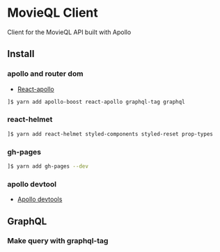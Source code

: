 # MovieQL Client

Client for the MovieQL API built with Apollo

## Install

### apollo and router dom

- [React-apollo](https://github.com/apollographql/react-apollo)

```bash
]$ yarn add apollo-boost react-apollo graphql-tag graphql
```

### react-helmet

```bash
]$ yarn add react-helmet styled-components styled-reset prop-types
```

### gh-pages

```bash
]$ yarn add gh-pages --dev
```

### apollo devtool

- [Apollo devtools](https://github.com/apollographql/react-apollo)

## GraphQL

### Make query with graphql-tag
